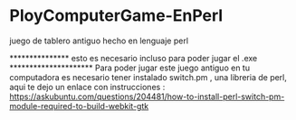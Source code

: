 # PloyComputerGame-EnPerl
juego de tablero antiguo hecho en lenguaje perl

*************** esto es necesario incluso para poder jugar el .exe *********************
Para poder jugar este juego antiguo en tu computadora es necesario tener instalado switch.pm , una libreria de perl, aqui te dejo un enlace con instrucciones : https://askubuntu.com/questions/204481/how-to-install-perl-switch-pm-module-required-to-build-webkit-gtk
